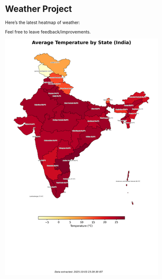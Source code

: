 # Weather Project

Here’s the latest heatmap of weather:

Feel free to leave feedback/improvements.

![India Heatmap](docs/assets/india_heatmap.png?v=E00CE8)
